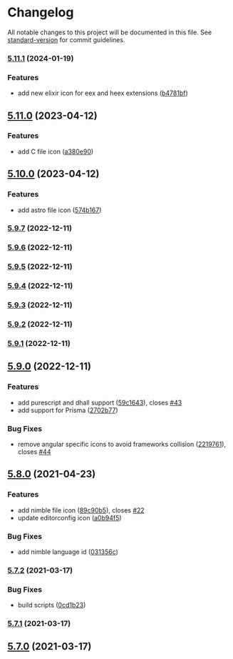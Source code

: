 # Changelog

All notable changes to this project will be documented in this file. See [standard-version](https://github.com/conventional-changelog/standard-version) for commit guidelines.

### [5.11.1](https://github.com/moxer-theme/moxer-icons-code/compare/v5.11.0...v5.11.1) (2024-01-19)


### Features

* add new elixir icon for eex and heex extensions ([b4781bf](https://github.com/moxer-theme/moxer-icons-code/commit/b4781bf0ecffd8a41ef4d5b40bc82a6d508124cd))

## [5.11.0](https://github.com/moxer-theme/moxer-icons-code/compare/v5.10.0...v5.11.0) (2023-04-12)


### Features

* add C file icon ([a380e90](https://github.com/moxer-theme/moxer-icons-code/commit/a380e9062f7b1eec6f0d338bad9f6f162e2e2e91))

## [5.10.0](https://github.com/moxer-theme/moxer-icons-code/compare/v5.9.7...v5.10.0) (2023-04-12)


### Features

* add astro file icon ([574b167](https://github.com/moxer-theme/moxer-icons-code/commit/574b167fc76b6d60e1d6b1ba5cd4e7e48b282992))

### [5.9.7](https://github.com/moxer-theme/moxer-icons-code/compare/v5.9.6...v5.9.7) (2022-12-11)

### [5.9.6](https://github.com/moxer-theme/moxer-icons-code/compare/v5.9.5...v5.9.6) (2022-12-11)

### [5.9.5](https://github.com/moxer-theme/moxer-icons-code/compare/v5.9.4...v5.9.5) (2022-12-11)

### [5.9.4](https://github.com/moxer-theme/moxer-icons-code/compare/v5.9.3...v5.9.4) (2022-12-11)

### [5.9.3](https://github.com/moxer-theme/moxer-icons-code/compare/v5.9.2...v5.9.3) (2022-12-11)

### [5.9.2](https://github.com/moxer-theme/moxer-icons-code/compare/v5.9.1...v5.9.2) (2022-12-11)

### [5.9.1](https://github.com/moxer-theme/moxer-icons-code/compare/v5.9.0...v5.9.1) (2022-12-11)

## [5.9.0](https://github.com/moxer-theme/moxer-icons-code/compare/v5.8.0...v5.9.0) (2022-12-11)


### Features

* add purescript and dhall support ([59c1643](https://github.com/moxer-theme/moxer-icons-code/commit/59c16438149babc653a7dd872e2b4d8a923596fc)), closes [#43](https://github.com/moxer-theme/moxer-icons-code/issues/43)
* add support for Prisma ([2702b77](https://github.com/moxer-theme/moxer-icons-code/commit/2702b777e51026f8f9e7a9bbffcf50b16e6add79))


### Bug Fixes

* remove angular specific icons to avoid frameworks collision ([2219761](https://github.com/moxer-theme/moxer-icons-code/commit/22197614676bd63f31f49dfebe4d5e5ba0fa5917)), closes [#44](https://github.com/moxer-theme/moxer-icons-code/issues/44)

## [5.8.0](https://github.com/moxer-theme/moxer-icons-code/compare/v5.7.2...v5.8.0) (2021-04-23)


### Features

* add nimble file icon ([89c90b5](https://github.com/moxer-theme/moxer-icons-code/commit/89c90b5dc818db4a27457141d3fcedfb1eb7cb4e)), closes [#22](https://github.com/moxer-theme/moxer-icons-code/issues/22)
* update editorconfig icon ([a0b94f5](https://github.com/moxer-theme/moxer-icons-code/commit/a0b94f554eb1783169f6ba0dc7a45d11db94a39d))


### Bug Fixes

* add nimble language id ([031356c](https://github.com/moxer-theme/moxer-icons-code/commit/031356c5f9c5f508de6eddf63a358a990799a41b))

### [5.7.2](https://github.com/moxer-theme/moxer-icons-code/compare/v5.7.1...v5.7.2) (2021-03-17)


### Bug Fixes

* build scripts ([0cd1b23](https://github.com/moxer-theme/moxer-icons-code/commit/0cd1b23a4bef547066a263d5f4ab713fee720ea7))

### [5.7.1](https://github.com/moxer-theme/moxer-icons-code/compare/v5.7.0...v5.7.1) (2021-03-17)

## [5.7.0](https://github.com/moxer-theme/moxer-icons-code/compare/v5.6.3...v5.7.0) (2021-03-17)

